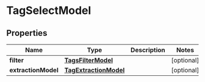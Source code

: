

# TagSelectModel


## Properties

| Name | Type | Description | Notes |
|------------ | ------------- | ------------- | -------------|
|**filter** | [**TagsFilterModel**](TagsFilterModel.md) |  |  [optional] |
|**extractionModel** | [**TagExtractionModel**](TagExtractionModel.md) |  |  [optional] |



